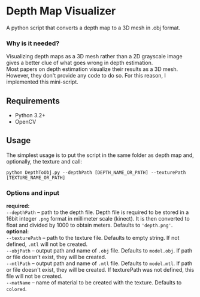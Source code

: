 # Depth Map Visualizer
A python script that converts a depth map to a 3D mesh in .obj format.

### Why is it needed?
Visualizing depth maps as a 3D mesh rather than a 2D grayscale image gives a better clue of what goes wrong in depth estimation.   
Most papers on depth estimation visualize their results as a 3D mesh. However, they don't provide any code to do so. For this reason, I implemented this mini-script.

## Requirements
- Python 3.2+
- OpenCV

## Usage

The simplest usage is to put the script in the same folder as depth map and, optionally, the texture and call:
```
python DepthToObj.py --depthPath [DEPTH_NAME_OR_PATH] --texturePath [TEXTURE_NAME_OR_PATH]
```

### Options and input
**required:**   
   `--depthPath` – path to the depth file. Depth file is required to be stored in a 16bit integer `.png` format in millimeter scale (kinect). It is then converted to float and divided by 1000 to obtain meters. Defaults to `'depth.png'`.   
**optional:**   
   `--texturePath` – path to the texture file. Defaults to empty string. If not defined, `.mtl` will not be created.   
   `--objPath` – output path and name of `.obj` file. Defaults to `model.obj`. If path or file doesn't exist, they will be created.   
   `--mtlPath` – output path and name of `.mtl` file. Defaults to `model.mtl`. If path or file doesn't exist, they will be created. If texturePath was not defined, this file will not be created.   
   `--matName` – name of material to be created with the texture. Defaults to `colored`.
